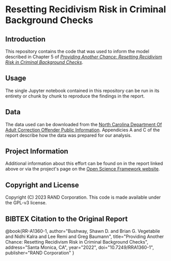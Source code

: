 # Resetting Recidivism Risk in Criminal Background Checks

## Introduction

This repository contains the code that was used to inform the model described in Chapter 5 of [*Providing Another Chance: Resetting Recidivism Risk in Criminal Background Checks*](https://www.rand.org/pubs/research_reports/RRA1360-1.html).  

## Usage

The single Jupyter notebook contained in this repository can be run in its entirety or chunk by chunk to reproduce the findings in the report.

## Data

The data used can be downloaded from the [North Carolina Department Of Adult Correction Offender Public Information](https://webapps.doc.state.nc.us/opi/downloads.do?method=view).  Appendicies A and C of the report describe how the data was prepared for our analysis.

## Project Information 

Additional information about this effort can be found on in the report linked above or via the project's page on the [Open Science Framework website](https://osf.io/u69r7).

## Copyright and License

Copyright (C) 2023 RAND Corporation. This code is made available under the GPL-v3 license.


## BIBTEX Citation to the Original Report
@book{RR-A1360-1,
author="Bushway, Shawn D. and Brian G. Vegetabile and Nidhi Kalra and Lee Remi and Greg Baumann",
title="Providing Another Chance: Resetting Recidivism Risk in Criminal Background Checks",
address="Santa Monica, CA",
year="2022",
doi="10.7249/RRA1360-1",
publisher="RAND Corporation"
}
